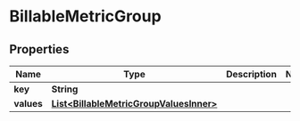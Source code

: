 

# BillableMetricGroup


## Properties

| Name | Type | Description | Notes |
|------------ | ------------- | ------------- | -------------|
|**key** | **String** |  |  |
|**values** | [**List&lt;BillableMetricGroupValuesInner&gt;**](BillableMetricGroupValuesInner.md) |  |  |



